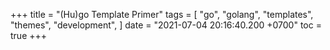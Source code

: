 +++
title = "(Hu)go Template Primer"
tags = [
    "go",
    "golang",
    "templates",
    "themes",
    "development",
]
date = "2021-07-04 20:16:40.200 +0700"
toc = true
+++
